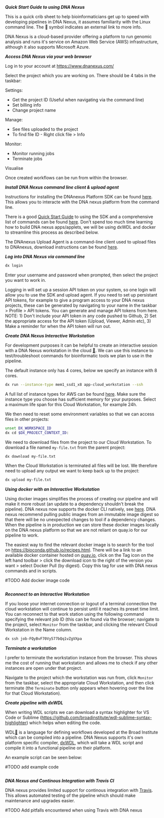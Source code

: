 ***Quick Start Guide to using DNA Nexus***

This is a quick crib sheet to help bioinformaticians get up to speed with developing pipelines in DNA Nexus, it assumes familiarity with the Linux command line. The :link: symbol indicates an external link to more info.

DNA Nexus is a cloud-based provider offering a platform to run genomic analysis and runs it's service on Amazon Web Service (AWS) infrastructure, although it also supports Microsoft Azure.   

***Access DNA Nexus via your web browser*** 

Log in to your account at https://www.dnanexus.com/

Select the project which you are working on.  There should be 4 tabs in the taskbar:

Settings: 
* Get the project ID (Useful when navigating via the command line)
* Set billing info
* Change project name

Manage:
* See files uploaded to the project
* To find file ID - Right click file > Info 

Monitor:
* Monitor running jobs
* Terminate jobs

Visualise

Once created workflows can be run from within the browser.

***Install DNA Nexus command line client & upload agent***

Instructions for installing the DNAnexus Platform SDK can be found [here](https://wiki.dnanexus.com/Downloads#DNAnexus-Platform-SDK).  This allows you to interacte with the DNA nexus platform from the command line.

There is a good [Quick Start Guide](https://wiki.dnanexus.com/Command-Line-Client/Quickstart) to using the SDK and a comprehensive list of commands can be found [here](https://wiki.dnanexus.com/Command-Line-Client/Index-of-dx-Commands).  Don't spend too much time learning how to build DNA nexus apps/applets, we will be using dxWDL and docker to streamline this process as described below.

The DNAnexus Upload Agent is a command-line client used to upload files to DNAnexus, download instructions can be found [here](https://wiki.dnanexus.com/Upload-Agent).

***Log into DNA Nexus via command line***

```bash
dx login
```

Enter your username and password when prompted, then select the project you want to work in.

Logging in will set up a session API token on your system, so one login will allow you to use the SDK and upload agent.  If you need to set up persistant API tokens, for example to give a program access to your DNA nexus projects, these can be generated by navigating to your name in the taskbar > Profile > API tokens.  You can generate and manage API tokens from here.  NOTE: 1) Don't include your API token in any code pushed to Github, 2) Set the appropriate access for the API token (Upload, Viewer, Admin etc), 3) Make a reminder for when the API token will run out. 

***Create DNA Nexus Interactive Workstation***

For development purposes it can be helpful to create an interactive session with a DNA Nexus workstation in the cloud [:link:](https://wiki.dnanexus.com/developer-tutorials/cloud-workstations).  We can use this instance to test/troubleshoot commands for bioinformatic tools we plan to use in the pipeline. 

The default instance only has 4 cores, below we specify an instance with 8 cores.

```bash
dx run --instance-type mem1_ssd1_x8 app-cloud_workstation --ssh
```

A full list of instance types for AWS can be found [here](https://wiki.dnanexus.com/API-Specification-v1.0.0/Instance-Types#).  Make sure the instance type you choose has sufficient memory for your purposes.  Select a maximum life span for this Cloud Workstation, for example 24h. 

We then need to reset some environment variables so that we can access files in other projects:

```bash
unset DX_WORKSPACE_ID
dx cd $DX_PROJECT_CONTEXT_ID:
```

We need to download files from the project to our Cloud Workstation. To download a file named ```my-file.txt``` from the parent project:

```bash
dx download my-file.txt
```
When the Cloud Workstation is terminated all files will be lost.  We therefore need to upload any output we want to keep back up to the project:

```bash
dx upload my-file.txt
```

***Using docker with an Interactive Workstation***

Using docker images simplifies the process of creating our pipeline and will make it more robust (an update to a dependency shouldn't break the pipeline).  DNA nexus now supports the docker CLI natively, see [here](https://wiki.dnanexus.com/Developer-Tutorials/Using-Docker-Images).  DNA nexus recommend pulling public images from an immutable image digest so that there will be no unexpected changes to tool if a dependency changes.  When the pipeline is in production we can store these docker images locally on the DNA nexus platform so that we are not reliant on quay.io for our pipeline to work.

The easiest way to find the relevant docker image is to search for the tool on https://bioconda.github.io/recipes.html. There will be a link to an available docker container hosted on [quay.io](quay.io]), click on the Tag icon on the left hand toolbar > click the download icon to the right of the version you want > select Docker Pull (by digest).  Copy this tag for use with DNA nexus commands and in scripts.

#TODO Add docker image code

```bash

```

***Reconnect to an Interactive Workstation***

If you loose your internet connection or logout of a terminal connection the cloud workstation will continue to persist until it reaches its preset time limit.  You can reconnect to that work station using the following command specifying the relevant job ID (this can be found via the browser; navigate to the project, select ```Monitor``` from the taskbar, and  clicking the relevant Cloud Workstation in the Name column.

```bash
dx ssh job-FQyBvF70Vy577bQq1vZgVXpa
```

***Terminate a workstation***

I prefer to terminate the workstation instance from the browser.  This shows me the cost of running that workstation and allows me to check if any other instances are open under that project.

Navigate to the project which the workstation was run from, click ```Monitor``` from the taskbar, select the appropriate Cloud Workstation, and then click terminate (the ```Terminate``` button only appears when hovering over the line for that Cloud Workstation). 

***Create pipeline with dxWDL***

When writing WDL scripts we can download a syntax highlighter for VS Code or Sublime 
(https://github.com/broadinstitute/wdl-sublime-syntax-highlighter) which helps when editing the code.

WDL[:link:](https://software.broadinstitute.org/wdl/) is a language for defining workflows developed at the Broad Institute which can be compiled into a pipeline.  DNA Nexus supports it's own platform specific compiler, [dxWDL](https://github.com/dnanexus/dxWDL), which will take a WDL script and compile it into a functional pipeline on their platform.

An example script can be seen below:

#TODO add example code

```wdl

```

***DNA Nexus and Continous Integration with Travis CI***

DNA nexus provides limited support for continous integration with [Travis](https://gist.github.com/mlin/3ad81f01efa640a52813).  This allows automated testing of the pipeline which should make maintenance and upgrades easier.

#TODO Add pitfalls encountered when using Travis with DNA nexus


